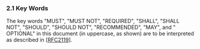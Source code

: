### 2.1 Key Words

The key words "MUST", "MUST NOT", "REQUIRED", "SHALL", "SHALL NOT", "SHOULD", "SHOULD NOT", "RECOMMENDED", "MAY", and "
OPTIONAL" in this document (in uppercase, as shown) are to be interpreted as described in \[[RFC2119](#Ref_RFC2119)\].